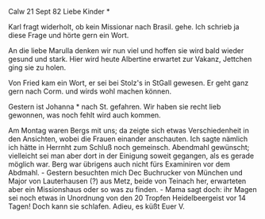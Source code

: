  Calw 21 Sept 82
Liebe Kinder <Marie>*

Karl fragt widerholt, ob kein Missionar nach Brasil. gehe. Ich schrieb ja diese Frage und hörte gern ein Wort.

An die liebe Marulla denken wir nun viel und hoffen sie wird bald wieder gesund und stark. Hier wird heute Albertine erwartet zur Vakanz, Jettchen ging sie zu holen.

Von Fried kam ein Wort, er sei bei Stolz's in StGall gewesen. Er geht ganz gern nach Corm. und wirds wohl machen können.

Gestern ist Johanna <Weigle>* nach St. gefahren. Wir haben sie recht lieb gewonnen, was noch fehlt wird auch kommen.

Am Montag waren Bergs mit uns; da zeigte sich etwas Verschiedenheit in den Ansichten, wobei die Frauen einander anschauten. Ich sagte nämlich ich hätte in Herrnht zum Schluß noch gemeinsch. Abendmahl gewünscht; vielleicht sei man aber dort in der Einigung soweit gegangen, als es gerade möglich war. Berg war übrigens auch nicht fürs Examiniren vor dem Abdmahl. - Gestern besuchten mich Dec Buchrucker von München und Major von Lauterhausen (?) aus Metz, beide von Teinach her, erwarteten aber ein Missionshaus oder so was zu finden. - Mama sagt doch: ihr Magen sei noch etwas in Unordnung von den 20 Tropfen Heidelbeergeist vor 14 Tagen! Doch kann sie schlafen. 
Adieu, es küßt
 Euer V.
